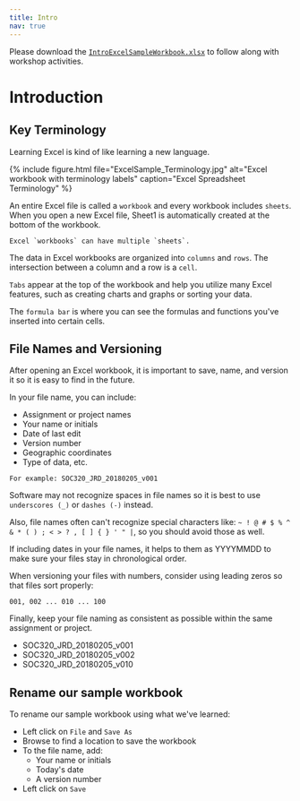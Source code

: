 ```yaml
---
title: Intro
nav: true
---
```

Please download the <a href="images/IntroExcelSampleWorkbook.xlsx" target="_blank">`IntroExcelSampleWorkbook.xlsx`</a> to follow along with workshop activities.

# Introduction

## Key Terminology

Learning Excel is kind of like learning a new language.

{% include figure.html file="ExcelSample_Terminology.jpg" alt="Excel workbook with terminology labels" caption="Excel Spreadsheet Terminology" %}

An entire Excel file is called a `workbook` and every workbook includes `sheets`. When you open a new Excel file, Sheet1 is automatically created at the bottom of the workbook. 

```
Excel `workbooks` can have multiple `sheets`.
```
The data in Excel workbooks are organized into `columns` and `rows`. The intersection between a column and a row is a `cell`.

`Tabs` appear at the top of the workbook and help you utilize many Excel features, such as creating charts and graphs or sorting your data.

The `formula bar` is where you can see the formulas and functions you've inserted into certain cells.

## File Names and Versioning

After opening an Excel workbook, it is important to save, name, and version it so it is easy to find in the future.

In your file name, you can include:
* Assignment or project names
* Your name or initials
* Date of last edit
* Version number
* Geographic coordinates
* Type of data, etc.

```
For example: SOC320_JRD_20180205_v001
```

Software may not recognize spaces in file names so it is best to use `underscores (_)` or `dashes (-)` instead. 

Also, file names often can't recognize special characters like: 
`~ ! @ # $ % ^ & * ( ) ; < > ? , [ ] { } ' " |`, so you should avoid those as well.

If including dates in your file names, it helps to them as YYYYMMDD to make sure your files stay in chronological order.

When versioning your files with numbers, consider using leading zeros so that files sort properly:
```
001, 002 ... 010 ... 100
```

Finally, keep your file naming as consistent as possible within the same assignment or project.
* SOC320_JRD_20180205_v001
* SOC320_JRD_20180205_v002
* SOC320_JRD_20180205_v010

## Rename our sample workbook

To rename our sample workbook using what we've learned:
* Left click on `File` and `Save As`
* Browse to find a location to save the workbook
* To the file name, add:
  * Your name or initials
  * Today's date
  * A version number
* Left click on `Save`